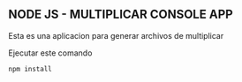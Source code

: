 ## NODE JS - MULTIPLICAR CONSOLE APP

Esta es una aplicacion para generar archivos de multiplicar

Ejecutar este comando

````
npm install

````
